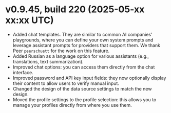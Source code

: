 # v0.9.45, build 220 (2025-05-xx xx:xx UTC)
- Added chat templates. They are similar to common AI companies' playgrounds, where you can define your own system prompts and leverage assistant prompts for providers that support them. We thank Peer `peerschuett` for the work on this feature.
- Added Russian as a language option for various assistants (e.g., translations, text summarization).
- Improved chat options: you can access them directly from the chat interface.
- Improved password and API key input fields: they now optionally display their content to allow users to verify manual input.
- Changed the design of the data source settings to match the new design.
- Moved the profile settings to the profile selection: this allows you to manage your profiles directly from where you use them.